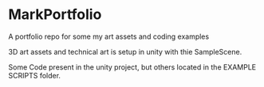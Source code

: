 # MarkPortfolio
A portfolio repo for some my art assets and coding examples

3D art assets and technical art is setup in unity with thie SampleScene.

Some Code present in the unity project, but others located in the EXAMPLE SCRIPTS folder.
